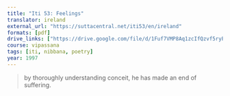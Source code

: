```yaml
---
title: "Iti 53: Feelings"
translator: ireland
external_url: "https://suttacentral.net/iti53/en/ireland"
formats: [pdf]
drive_links: ["https://drive.google.com/file/d/1Fuf7VMP8Aq1zcIfQzvf5ryPKGgTeLqE3"]
course: vipassana
tags: [iti, nibbana, poetry]
year: 1997
---
```


> by thoroughly understanding conceit, he has made an end of suffering.
